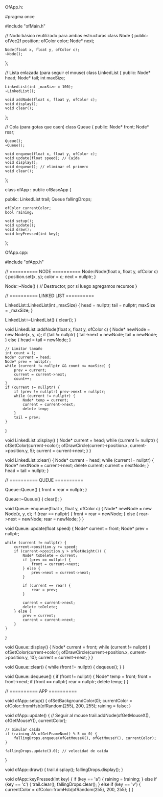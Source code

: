 OfApp.h:

#pragma once

#include "ofMain.h"

// Nodo básico reutilizado para ambas estructuras
class Node {
public:
    ofVec2f position;
    ofColor color;
    Node* next;

    Node(float x, float y, ofColor c);
    ~Node();
};

// Lista enlazada (para seguir el mouse)
class LinkedList {
public:
    Node* head;
    Node* tail;
    int maxSize;

    LinkedList(int _maxSize = 100);
    ~LinkedList();

    void addNode(float x, float y, ofColor c);
    void display();
    void clear();
};

// Cola (para gotas que caen)
class Queue {
public:
    Node* front;
    Node* rear;

    Queue();
    ~Queue();

    void enqueue(float x, float y, ofColor c);
    void update(float speed); // Caída
    void display();
    void dequeue(); // eliminar el primero
    void clear();
};

class ofApp : public ofBaseApp {

public:
    LinkedList trail;
    Queue fallingDrops;

    ofColor currentColor;
    bool raining;

    void setup();
    void update();
    void draw();
    void keyPressed(int key);
};







OfApp.cpp:

#include "ofApp.h"

// ========== NODE ==========
Node::Node(float x, float y, ofColor c) {
    position.set(x, y);
    color = c;
    next = nullptr;
}

Node::~Node() {
    // Destructor, por si luego agregamos recursos
}

// ========== LINKED LIST ==========

LinkedList::LinkedList(int _maxSize) {
    head = nullptr;
    tail = nullptr;
    maxSize = _maxSize;
}

LinkedList::~LinkedList() {
    clear();
}

void LinkedList::addNode(float x, float y, ofColor c) {
    Node* newNode = new Node(x, y, c);
    if (tail != nullptr) {
        tail->next = newNode;
        tail = newNode;
    } else {
        head = tail = newNode;
    }

    // Limitar tamaño
    int count = 1;
    Node* current = head;
    Node* prev = nullptr;
    while (current != nullptr && count <= maxSize) {
        prev = current;
        current = current->next;
        count++;
    }
    if (current != nullptr) {
        if (prev != nullptr) prev->next = nullptr;
        while (current != nullptr) {
            Node* temp = current;
            current = current->next;
            delete temp;
        }
        tail = prev;
    }
}

void LinkedList::display() {
    Node* current = head;
    while (current != nullptr) {
        ofSetColor(current->color);
        ofDrawCircle(current->position.x, current->position.y, 5);
        current = current->next;
    }
}

void LinkedList::clear() {
    Node* current = head;
    while (current != nullptr) {
        Node* nextNode = current->next;
        delete current;
        current = nextNode;
    }
    head = tail = nullptr;
}

// ========== QUEUE ==========

Queue::Queue() {
    front = rear = nullptr;
}

Queue::~Queue() {
    clear();
}

void Queue::enqueue(float x, float y, ofColor c) {
    Node* newNode = new Node(x, y, c);
    if (rear == nullptr) {
        front = rear = newNode;
    } else {
        rear->next = newNode;
        rear = newNode;
    }
}

void Queue::update(float speed) {
    Node* current = front;
    Node* prev = nullptr;

    while (current != nullptr) {
        current->position.y += speed;
        if (current->position.y > ofGetHeight()) {
            Node* toDelete = current;
            if (prev == nullptr) {
                front = current->next;
            } else {
                prev->next = current->next;
            }

            if (current == rear) {
                rear = prev;
            }

            current = current->next;
            delete toDelete;
        } else {
            prev = current;
            current = current->next;
        }
    }
}

void Queue::display() {
    Node* current = front;
    while (current != nullptr) {
        ofSetColor(current->color);
        ofDrawCircle(current->position.x, current->position.y, 10);
        current = current->next;
    }
}

void Queue::clear() {
    while (front != nullptr) {
        dequeue();
    }
}

void Queue::dequeue() {
    if (front != nullptr) {
        Node* temp = front;
        front = front->next;
        if (front == nullptr) rear = nullptr;
        delete temp;
    }
}

// ========== APP ==========

void ofApp::setup() {
    ofSetBackgroundColor(0);
    currentColor = ofColor::fromHsb(ofRandom(255), 200, 255);
    raining = false;
}

void ofApp::update() {
    // Seguir al mouse
    trail.addNode(ofGetMouseX(), ofGetMouseY(), currentColor);

    // Simular caída
    if (raining && ofGetFrameNum() % 5 == 0) {
        fallingDrops.enqueue(ofGetMouseX(), ofGetMouseY(), currentColor);
    }

    fallingDrops.update(3.0); // velocidad de caída
}

void ofApp::draw() {
    trail.display();
    fallingDrops.display();
}

void ofApp::keyPressed(int key) {
    if (key == 'a') {
        raining = !raining;
    } else if (key == 'c') {
        trail.clear();
        fallingDrops.clear();
    } else if (key == 'v') {
        currentColor = ofColor::fromHsb(ofRandom(255), 200, 255);
    }
}
